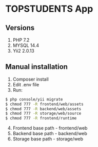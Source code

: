 # TOPSTUDENTS App

## Versions
1. PHP 7.2
2. MYSQL 14.4
3. Yii2 2.0.13

## Manual installation
1. Composer install
2. Edit .env file
3. Run:
```bash
$ php console/yii migrate
$ chmod 777 -R frontend/web/assets
$ chmod 777 -R backend/web/assets
$ chmod 777 -R storage/web/source
$ chmod 777 -R frontend/runtime
```
4. Frontend base path - frontend/web
5. Backend base path - backend/web
6. Storage base path - storage/web
